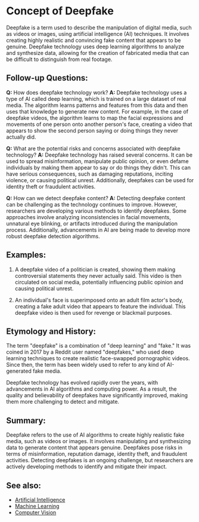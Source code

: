 # Concept of Deepfake

Deepfake is a term used to describe the manipulation of digital media, such as
videos or images, using artificial intelligence (AI) techniques. It involves
creating highly realistic and convincing fake content that appears to be
genuine. Deepfake technology uses deep learning algorithms to analyze and
synthesize data, allowing for the creation of fabricated media that can be
difficult to distinguish from real footage.

## Follow-up Questions:

**Q:** How does deepfake technology work?
**A:** Deepfake technology uses a type of AI called deep learning, which is
trained on a large dataset of real media. The algorithm learns patterns and
features from this data and then uses that knowledge to generate new content.
For example, in the case of deepfake videos, the algorithm learns to map the
facial expressions and movements of one person onto another person's face,
creating a video that appears to show the second person saying or doing things
they never actually did.

**Q:** What are the potential risks and concerns associated with deepfake
technology?
**A:** Deepfake technology has raised several concerns. It can be used to spread
misinformation, manipulate public opinion, or even defame individuals by making
them appear to say or do things they didn't. This can have serious
consequences, such as damaging reputations, inciting violence, or causing
political unrest. Additionally, deepfakes can be used for identity theft or
fraudulent activities.

**Q:** How can we detect deepfake content?
**A:** Detecting deepfake content can be challenging as the technology continues
to improve. However, researchers are developing various methods to identify
deepfakes. Some approaches involve analyzing inconsistencies in facial
movements, unnatural eye blinking, or artifacts introduced during the
manipulation process. Additionally, advancements in AI are being made to
develop more robust deepfake detection algorithms.

## Examples:

1. A deepfake video of a politician is created, showing them making
controversial statements they never actually said. This video is then
circulated on social media, potentially influencing public opinion and causing
political unrest.

2. An individual's face is superimposed onto an adult film actor's body,
creating a fake adult video that appears to feature the individual. This
deepfake video is then used for revenge or blackmail purposes.

## Etymology and History:

The term "deepfake" is a combination of "deep learning" and "fake." It was
coined in 2017 by a Reddit user named "deepfakes," who used deep learning
techniques to create realistic face-swapped pornographic videos. Since then,
the term has been widely used to refer to any kind of AI-generated fake media.

Deepfake technology has evolved rapidly over the years, with advancements in
AI algorithms and computing power. As a result, the quality and believability
of deepfakes have significantly improved, making them more challenging to
detect and mitigate.

## Summary:

Deepfake refers to the use of AI algorithms to create highly realistic fake
media, such as videos or images. It involves manipulating and synthesizing
data to generate content that appears genuine. Deepfakes pose risks in terms of
misinformation, reputation damage, identity theft, and fraudulent activities.
Detecting deepfakes is an ongoing challenge, but researchers are actively
developing methods to identify and mitigate their impact.

## See also:

- [Artificial Intelligence](?concept=artificial+intelligence&specialist_role=ML+Engineer&target_audience=Manager+without+much+technical+background)
- [Machine Learning](?concept=machine+learning&specialist_role=ML+Engineer&target_audience=Manager+without+much+technical+background)
- [Computer Vision](?concept=computer+vision&specialist_role=ML+Engineer&target_audience=Manager+without+much+technical+background)